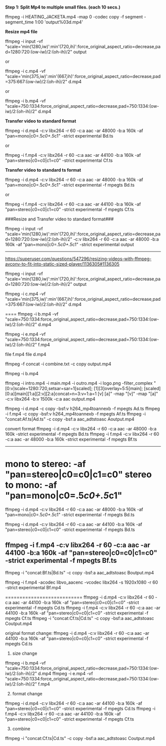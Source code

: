 
**Step 1: Split Mp4 to multiple small files. (each 10 secs.)**

ffmpeg -i HEATING_JACKETA.mp4 -map 0 -codec copy -f segment -segment_time 1:00 'output%03d.mp4'

**Resize mp4 file**  

ffmpeg -i input -vf "scale='min(1280,iw)':min'(720,ih)':force_original_aspect_ratio=decrease,pad=1280:720:(ow-iw)/2:(oh-ih)/2" output

or 

ffmpeg -i c.mp4 -vf "scale='min(375,iw)':min'(667,ih)':force_original_aspect_ratio=decrease,pad=375:667:(ow-iw)/2:(oh-ih)/2" d.mp4

or 

ffmpeg -i b.mp4 -vf "scale=750:1334:force_original_aspect_ratio=decrease,pad=750:1334:(ow-iw)/2:(oh-ih)/2" d.mp4

**Transfer video to standard format** 

ffmpeg -i d.mp4 -c:v libx264 -r 60 -c:a aac -ar 48000 -b:a 160k -af "pan=mono|c0=.5*c0+.5*c1" -strict experimental Bd.ts

or 

ffmpeg -i f.mp4 -c:v libx264 -r 60 -c:a aac -ar 44100 -b:a 160k -af "pan=stereo|c0=c0|c1=c0"  -strict experimental  Cf.ts

**Transfer video to standard ts format** 

ffmpeg -i d.mp4 -c:v libx264 -r 60 -c:a aac -ar 48000 -b:a 160k -af "pan=mono|c0=.5*c0+.5*c1" -strict experimental -f mpegts Bd.ts

or 

ffmpeg -i f.mp4 -c:v libx264 -r 60 -c:a aac -ar 44100 -b:a 160k -af "pan=stereo|c0=c0|c1=c0"  -strict experimental -f mpegts Cf.ts

###Resize and Transfer video to standard format### 

ffmpeg -i input -vf "scale='min(1280,iw)':min'(720,ih)':force_original_aspect_ratio=decrease,pad=1280:720:(ow-iw)/2:(oh-ih)/2" -c:v libx264 -r 60 -c:a aac -ar 48000 -b:a 160k -af "pan=mono|c0=.5*c0+.5*c1" -strict experimental output

-------------------

https://superuser.com/questions/547296/resizing-videos-with-ffmpeg-avconv-to-fit-into-static-sized-player/1136305#1136305

ffmpeg -i input -vf "scale='min(1280,iw)':min'(720,ih)':force_original_aspect_ratio=decrease,pad=1280:720:(ow-iw)/2:(oh-ih)/2" output

ffmpeg -i c.mp4 -vf "scale='min(375,iw)':min'(667,ih)':force_original_aspect_ratio=decrease,pad=375:667:(ow-iw)/2:(oh-ih)/2" d.mp4

====
ffmpeg -i b.mp4 -vf "scale=750:1334:force_original_aspect_ratio=decrease,pad=750:1334:(ow-iw)/2:(oh-ih)/2" d.mp4

ffmpeg -i e.mp4 -vf "scale=750:1334:force_original_aspect_ratio=decrease,pad=750:1334:(ow-iw)/2:(oh-ih)/2" f.mp4


file f.mp4
file d.mp4

ffmpeg -f concat -i combine.txt -c copy output.mp4

ffmpeg -i b.mp4

ffmpeg -i intro.mp4 -i main.mp4 -i outro.mp4 -i logo.png 
-filter_complex "[0:v]scale=1280:720,setsar=sar=1[scaled]; 
[1][3]overlay=5:5[main]; [scaled][0:a][main][1:a][2:v][2:a]concat=n=3:v=1:a=1 [v] [a]" 
-map "[v]" -map "[a]" -c:v libx264 -b:v 1500k -c:a aac output.mp4

ffmpeg -i d.mp4 -c copy -bsf:v h264_mp4toannexb -f mpegts Ad.ts
ffmpeg -i f.mp4 -c copy -bsf:v h264_mp4toannexb -f mpegts Af.ts
ffmpeg -i "concat:Af.ts|Ad.ts" -c copy -bsf:a aac_adtstoasc Aoutput.mp4

convert format
ffmpeg -i d.mp4 -c:v libx264 -r 60 -c:a aac -ar 48000 -b:a 160k -strict experimental -f mpegts Bd.ts
ffmpeg -i f.mp4 -c:v libx264 -r 60 -c:a aac -ar 48000 -b:a 160k -strict experimental -f mpegts Bf.ts


----------------
mono to stereo: -af "pan=stereo|c0=c0|c1=c0"
stereo to mono: -af "pan=mono|c0=.5*c0+.5*c1"
======
ffmpeg -i d.mp4 -c:v libx264 -r 60 -c:a aac -ar 48000 -b:a 160k -af "pan=mono|c0=.5*c0+.5*c1" -strict experimental -f mpegts Bd.ts

ffmpeg -i d.mp4 -c:v libx264 -r 60 -c:a aac -ar 44100 -b:a 160k -af "pan=stereo|c0=c0|c1=c0" -strict experimental -f mpegts Bd.ts

ffmpeg -i f.mp4 -c:v libx264 -r 60 -c:a aac -ar 44100 -b:a 160k -af "pan=stereo|c0=c0|c1=c0" -strict experimental -f mpegts Bf.ts
----------------

ffmpeg -i "concat:Bf.ts|Bd.ts" -c copy -bsf:a aac_adtstoasc Boutput.mp4

ffmpeg -i f.mp4 -acodec libvo_aacenc -vcodec libx264 -s 1920x1080 -r 60 -strict experimental Bf.mp4

===========================
ffmpeg -i d.mp4 -c:v libx264 -r 60 -c:a aac -ar 44100 -b:a 160k -af "pan=stereo|c0=c0|c1=c0" -strict experimental -f mpegts Cd.ts
ffmpeg -i f.mp4 -c:v libx264 -r 60 -c:a aac -ar 44100 -b:a 160k -af "pan=stereo|c0=c0|c1=c0"  -strict experimental -f mpegts Cf.ts
ffmpeg -i "concat:Cf.ts|Cd.ts" -c copy -bsf:a aac_adtstoasc Coutput.mp4

original format change:
ffmpeg -i d.mp4 -c:v libx264 -r 60 -c:a aac -ar 44100 -b:a 160k -af "pan=stereo|c0=c0|c1=c0" -strict experimental -f mpegts Cd.ts

1. size change

ffmpeg -i b.mp4 -vf "scale=750:1334:force_original_aspect_ratio=decrease,pad=750:1334:(ow-iw)/2:(oh-ih)/2" d.mp4
ffmpeg -i e.mp4 -vf "scale=750:1334:force_original_aspect_ratio=decrease,pad=750:1334:(ow-iw)/2:(oh-ih)/2" f.mp4

2.  format change

ffmpeg -i d.mp4 -c:v libx264 -r 60 -c:a aac -ar 44100 -b:a 160k -af "pan=stereo|c0=c0|c1=c0" -strict experimental -f mpegts Cd.ts
ffmpeg -i f.mp4 -c:v libx264 -r 60 -c:a aac -ar 44100 -b:a 160k -af "pan=stereo|c0=c0|c1=c0"  -strict experimental -f mpegts Cf.ts

3. combine

ffmpeg -i "concat:Cf.ts|Cd.ts" -c copy -bsf:a aac_adtstoasc Coutput.mp4

